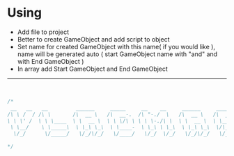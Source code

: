 # Using

* Add file to project
* Better to create GameObject and add script to object
* Set name for created GameObject with this name( if you would like ), name will be generated auto ( start GameObject name with "and" and with End GameObject )
* In array add Start GameObject and End GameObject

<hr />
<br />

``` csharp
/*
 __   __   __         ______     _____     __    __     ______     ______     __  __     ______    
/\ \ /  / /\ \       /\  __ \   /\  __-.  /\ "-./  \   /\  __ \   /\  ___\   /\ \/ /    /\  __ \   
\ \ \' /  \ \ \____  \ \  __ \  \ \ \/\ \ \ \ \-./\ \  \ \  __ \  \ \___  \  \ \  _"-.  \ \  __ \  
 \ \__/    \ \_____\  \ \_\ \_\  \ \____-  \ \_\ \ \_\  \ \_\ \_\  \/\_____\  \ \_\ \_\  \ \_\ \_\ 
  \/_/      \/_____/   \/_/\/_/   \/____/   \/_/  \/_/   \/_/\/_/   \/_____/   \/_/\/_/   \/_/\/_/ 
                                                                                                   
*/
```
